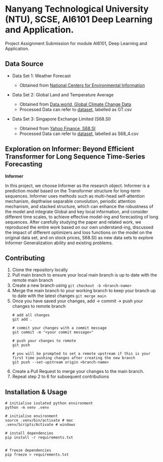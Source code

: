 # Nanyang Technological University (NTU), SCSE, AI6101 Deep Learning and Application.

Project Assignment Submission for module AI6101, Deep Learning and Application.

## Data Source
-  Data Set 1: Weather Forecast
    - Obtained from [National Centers for Environmental Information](https://www.ncei.noaa.gov/data/local-climatological-data/)
  
-  Data Set 2: Global Land and Temperature Average
    - Obtained from [Data.world, Global Climate Change Data](https://data.world/data-society/global-climate-change-data)
    - Processed Data can refer to [dataset](dataset), labelled as GT.csv

-  Data Set 3: Singapore Exchange Limited (S68.SI) 
    - Obtained from [Yahoo Finance, S68.SI](https://finance.yahoo.com/quote/S68.SI/history?p=S68.SI)
    - Processed Data can refer to [dataset](dataset), labelled as S68_4.csv

## Exploration on Informer: Beyond Efficient Transformer for Long Sequence Time-Series Forecasting 

**Informer**

In this project, we choose Informer as the research object. Informer is a prediction model based on the Transformer structure for long-term sequences. Informer uses methods such as multi-head self-attention mechanism, depthwise separable convolution, periodic attention mechanism, and stacked structure, which can enhance the robustness of the model and integrate Global and key local information, and consider different time scales, to achieve effective model-ing and forecasting of long sequences.
After carefully studying the paper and related work, we reproduced the entire work based on our own understand-ing, discussed the impact of different optimizers and loss functions on the model on the original data set, and on stock prices, S68.SI) as new data sets to explore Informer Generalization ability and existing problems.

## Contributing

1. Clone the repository locally
1. Pull main branch to ensure your local main branch is up to date with the remote main branch
1. Create a new branch using `git checkout -b <branch-name>`
1. Merge the main branch to your working branch to keep your branch up to date with the latest changes `git merge main`
1. Once you have saved your changes, add -> commit -> push your changes to remote branch 
    ```
    # add all changes
    git add . 

    # commit your changes with a commit message
    git commit -m "<your commit message>"

    # push your changes to remote
    git push

    # you will be prompted to set a remote upstream if this is your first time pushing changes after creating the new branch
    git push --set-upstream origin <branch-name>
    ```
1. Create a Pull Request to merge your changes to the main branch. 
1. Repeat step 2 to 6 for subsequent contributions


## Installation & Usage

```
# initialise isolated python environment
python -m venv .venv

# initialise environment
source .venv/bin/activate # mac
.venv/Scripts/Activate # windows

# install dependencies
pip install -r requirements.txt


# freeze dependencies
pip freeze > requirements.txt
```

